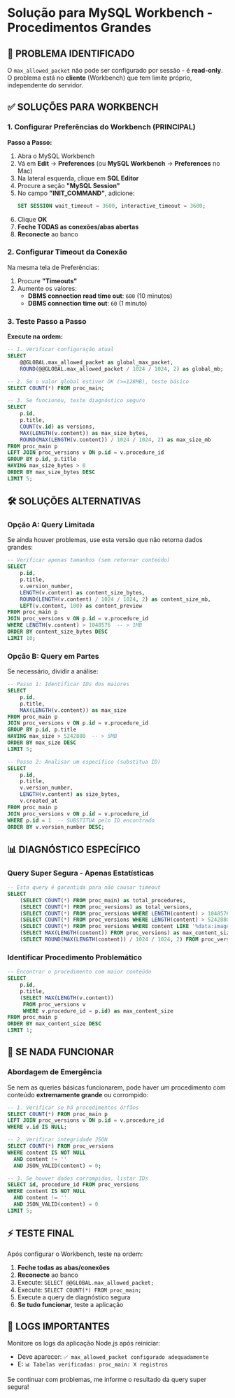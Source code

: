 # Solução para MySQL Workbench - Procedimentos Grandes

## 🚨 **PROBLEMA IDENTIFICADO**

O `max_allowed_packet` não pode ser configurado por sessão - é **read-only**. O problema está no **cliente** (Workbench) que tem limite próprio, independente do servidor.

## ✅ **SOLUÇÕES PARA WORKBENCH**

### **1. Configurar Preferências do Workbench (PRINCIPAL)**

**Passo a Passo:**
1. Abra o MySQL Workbench
2. Vá em **Edit** → **Preferences** (ou **MySQL Workbench** → **Preferences** no Mac)
3. Na lateral esquerda, clique em **SQL Editor**
4. Procure a seção **"MySQL Session"**
5. No campo **"INIT_COMMAND"**, adicione:
   ```sql
   SET SESSION wait_timeout = 3600, interactive_timeout = 3600;
   ```
6. Clique **OK**
7. **Feche TODAS as conexões/abas abertas**
8. **Reconecte** ao banco

### **2. Configurar Timeout da Conexão**

Na mesma tela de Preferências:
1. Procure **"Timeouts"**
2. Aumente os valores:
   - **DBMS connection read time out**: `600` (10 minutos)
   - **DBMS connection time out**: `60` (1 minuto)

### **3. Teste Passo a Passo**

**Execute na ordem:**

```sql
-- 1. Verificar configuração atual
SELECT 
    @@GLOBAL.max_allowed_packet as global_max_packet,
    ROUND(@@GLOBAL.max_allowed_packet / 1024 / 1024, 2) as global_mb;

-- 2. Se o valor global estiver OK (>=128MB), teste básico
SELECT COUNT(*) FROM proc_main;

-- 3. Se funcionou, teste diagnóstico seguro
SELECT 
    p.id,
    p.title,
    COUNT(v.id) as versions,
    MAX(LENGTH(v.content)) as max_size_bytes,
    ROUND(MAX(LENGTH(v.content)) / 1024 / 1024, 2) as max_size_mb
FROM proc_main p
LEFT JOIN proc_versions v ON p.id = v.procedure_id
GROUP BY p.id, p.title
HAVING max_size_bytes > 0
ORDER BY max_size_bytes DESC
LIMIT 5;
```

## 🛠️ **SOLUÇÕES ALTERNATIVAS**

### **Opção A: Query Limitada**

Se ainda houver problemas, use esta versão que não retorna dados grandes:

```sql
-- Verificar apenas tamanhos (sem retornar conteúdo)
SELECT 
    p.id,
    p.title,
    v.version_number,
    LENGTH(v.content) as content_size_bytes,
    ROUND(LENGTH(v.content) / 1024 / 1024, 2) as content_size_mb,
    LEFT(v.content, 100) as content_preview
FROM proc_main p
JOIN proc_versions v ON p.id = v.procedure_id
WHERE LENGTH(v.content) > 1048576  -- > 1MB
ORDER BY content_size_bytes DESC
LIMIT 10;
```

### **Opção B: Query em Partes**

Se necessário, dividir a análise:

```sql
-- Passo 1: Identificar IDs dos maiores
SELECT 
    p.id,
    p.title,
    MAX(LENGTH(v.content)) as max_size
FROM proc_main p
JOIN proc_versions v ON p.id = v.procedure_id
GROUP BY p.id, p.title
HAVING max_size > 5242880  -- > 5MB
ORDER BY max_size DESC
LIMIT 5;

-- Passo 2: Analisar um específico (substitua ID)
SELECT 
    p.id,
    p.title,
    v.version_number,
    LENGTH(v.content) as size_bytes,
    v.created_at
FROM proc_main p
JOIN proc_versions v ON p.id = v.procedure_id
WHERE p.id = 1  -- SUBSTITUA pelo ID encontrado
ORDER BY v.version_number DESC;
```

## 📊 **DIAGNÓSTICO ESPECÍFICO**

### **Query Super Segura - Apenas Estatísticas**

```sql
-- Esta query é garantida para não causar timeout
SELECT 
    (SELECT COUNT(*) FROM proc_main) as total_procedures,
    (SELECT COUNT(*) FROM proc_versions) as total_versions,
    (SELECT COUNT(*) FROM proc_versions WHERE LENGTH(content) > 1048576) as versions_over_1mb,
    (SELECT COUNT(*) FROM proc_versions WHERE LENGTH(content) > 5242880) as versions_over_5mb,
    (SELECT COUNT(*) FROM proc_versions WHERE content LIKE '%data:image%') as versions_with_images,
    (SELECT MAX(LENGTH(content)) FROM proc_versions) as max_content_size,
    (SELECT ROUND(MAX(LENGTH(content)) / 1024 / 1024, 2) FROM proc_versions) as max_content_mb;
```

### **Identificar Procedimento Problemático**

```sql
-- Encontrar o procedimento com maior conteúdo
SELECT 
    p.id,
    p.title,
    (SELECT MAX(LENGTH(v.content)) 
     FROM proc_versions v 
     WHERE v.procedure_id = p.id) as max_content_size
FROM proc_main p
ORDER BY max_content_size DESC
LIMIT 1;
```

## 🔧 **SE NADA FUNCIONAR**

### **Abordagem de Emergência**

Se nem as queries básicas funcionarem, pode haver um procedimento com conteúdo **extremamente grande** ou corrompido:

```sql
-- 1. Verificar se há procedimentos órfãos
SELECT COUNT(*) FROM proc_main p
LEFT JOIN proc_versions v ON p.id = v.procedure_id
WHERE v.id IS NULL;

-- 2. Verificar integridade JSON
SELECT COUNT(*) FROM proc_versions 
WHERE content IS NOT NULL 
  AND content != ''
  AND JSON_VALID(content) = 0;

-- 3. Se houver dados corrompidos, listar IDs
SELECT id, procedure_id FROM proc_versions 
WHERE content IS NOT NULL 
  AND content != ''
  AND JSON_VALID(content) = 0
LIMIT 5;
```

## ⚡ **TESTE FINAL**

Após configurar o Workbench, teste na ordem:

1. **Feche todas as abas/conexões**
2. **Reconecte** ao banco
3. Execute: `SELECT @@GLOBAL.max_allowed_packet;`
4. Execute: `SELECT COUNT(*) FROM proc_main;`
5. Execute a query de diagnóstico segura
6. **Se tudo funcionar**, teste a aplicação

## 📝 **LOGS IMPORTANTES**

Monitore os logs da aplicação Node.js após reiniciar:
- Deve aparecer: `✅ max_allowed_packet configurado adequadamente`
- E: `📊 Tabelas verificadas: proc_main: X registros`

Se continuar com problemas, me informe o resultado da query super segura! 